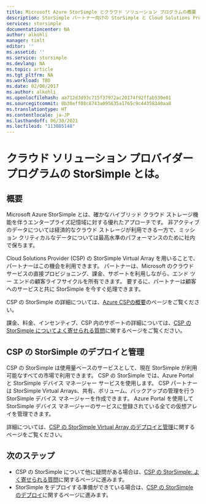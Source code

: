 ```yaml
---
title: Microsoft Azure StorSimple とクラウド ソリューション プログラムの概要 | Microsoft Docs
description: StorSimple パートナー向けの StorSimple と Cloud Solutions Program (CSP) の概要について説明します。
services: storsimple
documentationcenter: NA
author: alkohli
manager: timlt
editor: ''
ms.assetid: ''
ms.service: storsimple
ms.devlang: NA
ms.topic: article
ms.tgt_pltfrm: NA
ms.workload: TBD
ms.date: 02/08/2017
ms.author: alkohli
ms.openlocfilehash: aa712d3d93c715f37972ac20174f92ffab530e01
ms.sourcegitcommit: 8b38eff08c8743a095635a1765c9c44358340aa8
ms.translationtype: HT
ms.contentlocale: ja-JP
ms.lasthandoff: 06/30/2021
ms.locfileid: "113085148"
---
```

# <a name="what-is-storsimple-for-cloud-solutions-providers-program"></a>クラウド ソリューション プロバイダー プログラムの StorSimple とは。


## <a name="overview"></a>概要

Microsoft Azure StorSimple とは、確かなハイブリッド クラウド ストレージ機能を伴うエンタープライズ記憶域に対する優れたアプローチです。 非アクティブのデータについては経済的なクラウド ストレージが利用できる一方で、ミッション クリティカルなデータについては最高水準のパフォーマンスのために社内で保ちます。 

Cloud Solutions Provider (CSP) の StorSimple Virtual Array を用いることで、パートナーはこの機会を利用できます。 パートナーは、Microsoft のクラウド サービスの直接プロビジョニング、課金、サポートを利用しながら、エンド ツー エンドの顧客ライフサイクルを所有できます。 要するに、パートナーは顧客へのサービスと共に StorSimple を今すぐ処理できます。

CSP の StorSimple の詳細については、[Azure CSPの概要](/azure/cloud-solution-provider/overview/azure-csp-overview)のページをご覧ください。

課金、料金、インセンティブ、CSP 内のサポートの詳細については、[CSP の StorSimple についてよく寄せられる質問](storsimple-partner-csp-faq.yml)に関するページをご覧ください。 

## <a name="deploy-and-manage-storsimple-for-csp"></a>CSP の StorSimple のデプロイと管理

CSP の StorSimple は使用量ベースのサービスとして、現在 StorSimple が利用可能なすべての市場で利用できます。 CSP の StorSimple では、Azure Portal と StorSimple デバイス マネージャー サービスを使用します。 CSP パートナーは StorSimple Virtual Arrays、共有、ボリューム、バックアップの管理を行う StorSimple デバイス マネージャーを作成できます。 Azure Portal を使用して StorSimple デバイス マネージャーのサービスに登録されている全ての仮想アレイを管理できます。

詳細については、[CSP の StorSimple Virtual Array のデプロイと管理](storsimple-partner-csp-deploy.md)に関するページをご覧ください。

## <a name="next-steps"></a>次のステップ

- CSP の StorSimple について他に疑問がある場合は、[CSP の StorSimple: よく寄せられる質問](storsimple-partner-csp-faq.yml)に関するページに進みます。
- StorSimple をデプロイする準備ができている場合は、[CSP の StorSimple のデプロイ](storsimple-partner-csp-deploy.md)に関するページに進みます。